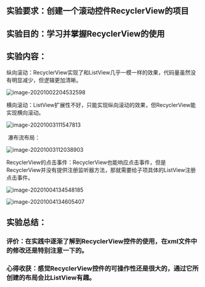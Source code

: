## 实验要求：创建一个滚动控件RecyclerView的项目
## 实验目的：学习并掌握RecyclerView的使用
## 实验内容：

​	纵向滚动：RecyclerView实现了和ListView几乎一模一样的效果，代码量虽然没有明显减少，但逻辑更加清晰。

![image-20201002204532598](4-Homework.assets/image-20201002204532598.png)



​	横向滚动：ListView扩展性不好，只能实现纵向滚动的效果，但RecyclerView能实现横向滚动。

![image-20201003111547813](4-Homework.assets/image-20201003111547813.png)



​	瀑布流布局：

![image-20201003112038903](4-Homework.assets/image-20201003112038903.png)



​	RecyclerView的点击事件：RecyclerView也能响应点击事件，但是RecyclerView并没有提供注册监听器方法，那就需要给子项具体的ListView注册点击事件。

![image-20201004134548185](4-Homework.assets/image-20201004134548185.png)



![image-20201004134605407](4-Homework.assets/image-20201004134605407.png)



## 实验总结：

### 评价：在实践中逐渐了解到RecyclerView控件的使用，在xml文件中的修改还是特别注意一下的。
### 心得收获：感觉RecyclerView控件的可操作性还是很大的，通过它所创建的布局会比ListView有趣。